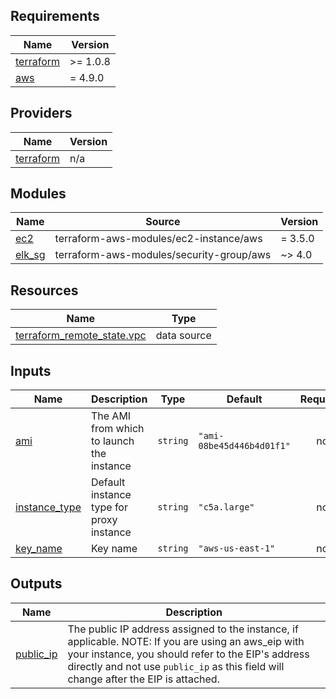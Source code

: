 <!-- BEGIN_TF_DOCS -->
## Requirements

| Name | Version |
|------|---------|
| <a name="requirement_terraform"></a> [terraform](#requirement\_terraform) | >= 1.0.8 |
| <a name="requirement_aws"></a> [aws](#requirement\_aws) | = 4.9.0 |

## Providers

| Name | Version |
|------|---------|
| <a name="provider_terraform"></a> [terraform](#provider\_terraform) | n/a |

## Modules

| Name | Source | Version |
|------|--------|---------|
| <a name="module_ec2"></a> [ec2](#module\_ec2) | terraform-aws-modules/ec2-instance/aws | = 3.5.0 |
| <a name="module_elk_sg"></a> [elk\_sg](#module\_elk\_sg) | terraform-aws-modules/security-group/aws | ~> 4.0 |

## Resources

| Name | Type |
|------|------|
| [terraform_remote_state.vpc](https://registry.terraform.io/providers/hashicorp/terraform/latest/docs/data-sources/remote_state) | data source |

## Inputs

| Name | Description | Type | Default | Required |
|------|-------------|------|---------|:--------:|
| <a name="input_ami"></a> [ami](#input\_ami) | The AMI from which to launch the instance | `string` | `"ami-08be45d446b4d01f1"` | no |
| <a name="input_instance_type"></a> [instance\_type](#input\_instance\_type) | Default instance type for proxy instance | `string` | `"c5a.large"` | no |
| <a name="input_key_name"></a> [key\_name](#input\_key\_name) | Key name | `string` | `"aws-us-east-1"` | no |

## Outputs

| Name | Description |
|------|-------------|
| <a name="output_public_ip"></a> [public\_ip](#output\_public\_ip) | The public IP address assigned to the instance, if applicable. NOTE: If you are using an aws\_eip with your instance, you should refer to the EIP's address directly and not use `public_ip` as this field will change after the EIP is attached. |
<!-- END_TF_DOCS -->
